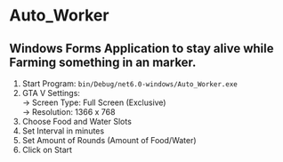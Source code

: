 # Auto_Worker
## Windows Forms Application to stay alive while Farming something in an marker.

1. Start Program: `bin/Debug/net6.0-windows/Auto_Worker.exe`
2. GTA V Settings:
<br/>       -> Screen Type: Full Screen (Exclusive)
<br/>       -> Resolution: 1366 x 768
3. Choose Food and Water Slots
4. Set Interval in minutes
5. Set Amount of Rounds (Amount of Food/Water) <br/>
6. Click on Start
